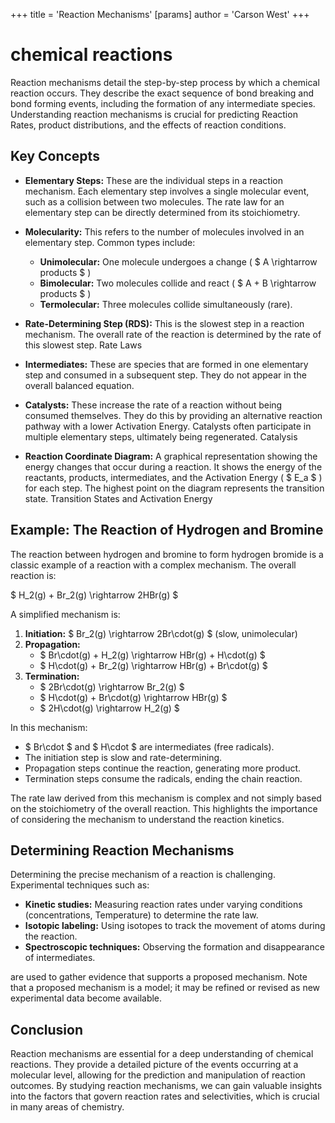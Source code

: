 +++
 title = 'Reaction Mechanisms'
[params]
	author = 'Carson West'
+++
# chemical reactions
Reaction mechanisms detail the step-by-step process by which a chemical reaction occurs.  They describe the exact sequence of bond breaking and bond forming events, including the formation of any intermediate species. Understanding reaction mechanisms is crucial for predicting Reaction Rates, product distributions, and the effects of reaction conditions.

## Key Concepts

* **Elementary Steps:** These are the individual steps in a reaction mechanism. Each elementary step involves a single molecular event, such as a collision between two molecules.  The rate law for an elementary step can be directly determined from its stoichiometry.

* **Molecularity:** This refers to the number of molecules involved in an elementary step.  Common types include:
    * **Unimolecular:** One molecule undergoes a change ( $ A \rightarrow products $ )
    * **Bimolecular:** Two molecules collide and react ( $ A + B \rightarrow products $ )
    * **Termolecular:** Three molecules collide simultaneously (rare).

* **Rate-Determining Step (RDS):** This is the slowest step in a reaction mechanism. The overall rate of the reaction is determined by the rate of this slowest step. Rate Laws

* **Intermediates:** These are species that are formed in one elementary step and consumed in a subsequent step. They do not appear in the overall balanced equation.

* **Catalysts:** These increase the rate of a reaction without being consumed themselves. They do this by providing an alternative reaction pathway with a lower Activation Energy.  Catalysts often participate in multiple elementary steps, ultimately being regenerated. Catalysis

* **Reaction Coordinate Diagram:** A graphical representation showing the energy changes that occur during a reaction. It shows the energy of the reactants, products, intermediates, and the Activation Energy ( $ E_a $ ) for each step.  The highest point on the diagram represents the transition state. Transition States and Activation Energy


## Example: The Reaction of Hydrogen and Bromine

The reaction between hydrogen and bromine to form hydrogen bromide is a classic example of a reaction with a complex mechanism.  The overall reaction is:

 $ H_2(g) + Br_2(g) \rightarrow 2HBr(g) $ 

A simplified mechanism is:

1. **Initiation:**  $ Br_2(g) \rightarrow 2Br\cdot(g) $  (slow, unimolecular)
2. **Propagation:**
    *  $ Br\cdot(g) + H_2(g) \rightarrow HBr(g) + H\cdot(g) $ 
    *  $ H\cdot(g) + Br_2(g) \rightarrow HBr(g) + Br\cdot(g) $ 
3. **Termination:**
    *  $ 2Br\cdot(g) \rightarrow Br_2(g) $ 
    *  $ H\cdot(g) + Br\cdot(g) \rightarrow HBr(g) $ 
    *  $ 2H\cdot(g) \rightarrow H_2(g) $ 


In this mechanism:

*  $ Br\cdot $  and  $ H\cdot $  are intermediates (free radicals).
* The initiation step is slow and rate-determining.
* Propagation steps continue the reaction, generating more product.
* Termination steps consume the radicals, ending the chain reaction.

The rate law derived from this mechanism is complex and not simply based on the stoichiometry of the overall reaction. This highlights the importance of considering the mechanism to understand the reaction kinetics.


##  Determining Reaction Mechanisms 
Determining the precise mechanism of a reaction is challenging.  Experimental techniques such as:

* **Kinetic studies:** Measuring reaction rates under varying conditions (concentrations, Temperature) to determine the rate law.
* **Isotopic labeling:** Using isotopes to track the movement of atoms during the reaction.
* **Spectroscopic techniques:** Observing the formation and disappearance of intermediates.

are used to gather evidence that supports a proposed mechanism.  Note that a proposed mechanism is a model; it may be refined or revised as new experimental data become available.


## Conclusion

Reaction mechanisms are essential for a deep understanding of chemical reactions. They provide a detailed picture of the events occurring at a molecular level, allowing for the prediction and manipulation of reaction outcomes.  By studying reaction mechanisms, we can gain valuable insights into the factors that govern reaction rates and selectivities, which is crucial in many areas of chemistry.
